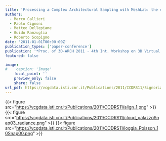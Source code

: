 ```yaml
---
title: 'Processing a Complex Architectural Sampling with MeshLab: the case of Piazza Della Signoria'
authors:
  - Marco Callieri
  - Paolo Cignoni
  - Matteo Dellepiane
  - Guido Ranzuglia
  - Roberto Scopigno
date: '2011-01-01T00:00:00Z'
publication_types: ['paper-conference']
publication: '*Proc. of 3D-ARCH 2011 - 4th Int. Workshop on 3D Virtual Reconstruction and Visualization of Complex Architectures (Trento, 2-5 March 2011)*'
featured: false

image:
#    caption: 'Image'
    focal_point: ''
    preview_only: false
    share: false
url_pdf: https://vcgdata.isti.cnr.it/Publications/2011/CCDRS11/Signoria_MeshLab_LAST.pdf
---
```

{{< figure src="https://vcgdata.isti.cnr.it/Publications/2011/CCDRS11/align_1.png" >}}
{{< figure src="https://vcgdata.isti.cnr.it/Publications/2011/CCDRS11/cloud_palazzoSnap03_radiance.png" >}}
{{< figure src="https://vcgdata.isti.cnr.it/Publications/2011/CCDRS11/loggia_Poisson_10Snap00.png" >}}
